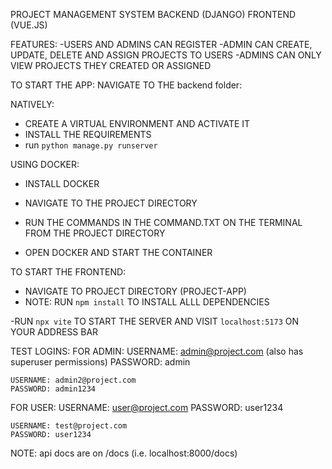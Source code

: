 PROJECT MANAGEMENT SYSTEM 
BACKEND (DJANGO)
FRONTEND (VUE.JS)


FEATURES:
-USERS AND ADMINS CAN REGISTER
-ADMIN CAN CREATE, UPDATE, DELETE AND ASSIGN PROJECTS TO USERS
-ADMINS CAN ONLY VIEW PROJECTS THEY CREATED OR ASSIGNED 


TO START THE APP:
NAVIGATE TO THE backend folder:

NATIVELY:
- CREATE A VIRTUAL ENVIRONMENT AND ACTIVATE IT
- INSTALL THE REQUIREMENTS 
- run `python manage.py runserver`

USING DOCKER:
- INSTALL DOCKER 
- NAVIGATE TO THE PROJECT DIRECTORY 
- RUN THE COMMANDS IN THE COMMAND.TXT ON THE TERMINAL FROM THE PROJECT DIRECTORY

- OPEN DOCKER AND START THE CONTAINER

TO START THE FRONTEND:
- NAVIGATE TO PROJECT DIRECTORY (PROJECT-APP)
- NOTE: RUN `npm install` TO INSTALL ALLL DEPENDENCIES

-RUN `npx vite` TO START THE SERVER AND VISIT `localhost:5173` ON YOUR ADDRESS BAR





TEST LOGINS:
FOR ADMIN:
    USERNAME: admin@project.com (also has superuser permissions)
    PASSWORD: admin 

    USERNAME: admin2@project.com
    PASSWORD: admin1234

FOR USER:
    USERNAME: user@project.com
    PASSWORD: user1234

    USERNAME: test@project.com
    PASSWORD: user1234



NOTE: api docs are on /docs (i.e. localhost:8000/docs)